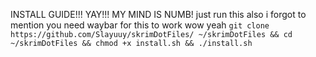 INSTALL GUIDE!!! YAY!!! MY MIND IS NUMB!
just run this
also i forgot to mention you need waybar for this to work wow yeah
``git clone https://github.com/Slayuuy/skrimDotFiles/ ~/skrimDotFiles && cd ~/skrimDotFiles && chmod +x install.sh && ./install.sh``
